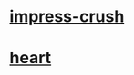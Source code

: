 # [impress-crush](https://nguyenthanhdat-2005.github.io/demo/impress-crush)
# [heart](https://nguyenthanhdat-2005.github.io/demo/heart)